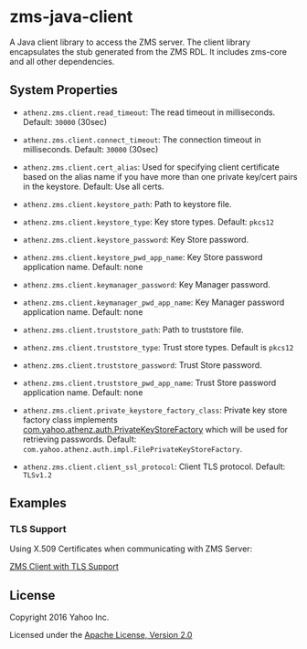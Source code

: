 zms-java-client
===============

A Java client library to access the ZMS server.
The client library encapsulates the stub generated from the ZMS RDL.
It includes zms-core and all other dependencies.

## System Properties

- `athenz.zms.client.read_timeout`: The read timeout in milliseconds. Default: `30000` (30sec)
- `athenz.zms.client.connect_timeout`:  The connection timeout in milliseconds. Default: `30000` (30sec)

- `athenz.zms.client.cert_alias`: Used for specifying client certificate based on the alias name if you have more than one private key/cert pairs in the keystore. Default: Use all certs.
- `athenz.zms.client.keystore_path`: Path to keystore file. 
- `athenz.zms.client.keystore_type`: Key store types.  Default: `pkcs12`
- `athenz.zms.client.keystore_password`: Key Store password.
- `athenz.zms.client.keystore_pwd_app_name`: Key Store password application name. Default: none
- `athenz.zms.client.keymanager_password`: Key Manager password.
- `athenz.zms.client.keymanager_pwd_app_name`: Key Manager password application name. Default: none

- `athenz.zms.client.truststore_path`: Path to truststore file. 
- `athenz.zms.client.truststore_type`: Trust store types.  Default is `pkcs12`
- `athenz.zms.client.truststore_password`: Trust Store password.
- `athenz.zms.client.truststore_pwd_app_name`: Trust Store password application name. Default: none
- `athenz.zms.client.private_keystore_factory_class`: Private key store factory class implements [com.yahoo.athenz.auth.PrivateKeyStoreFactory](https://github.com/yahoo/athenz/blob/master/libs/java/auth_core/src/main/java/com/yahoo/athenz/auth/PrivateKeyStoreFactory.java) 
which will be used for retrieving passwords. Default: `com.yahoo.athenz.auth.impl.FilePrivateKeyStoreFactory`.

- `athenz.zms.client.client_ssl_protocol`: Client TLS protocol. Default: `TLSv1.2`

## Examples

### TLS Support

Using X.509 Certificates when communicating with ZMS Server:

[ZMS Client with TLS Support](https://github.com/yahoo/athenz/tree/master/clients/java/zms/examples/tls-support)

## License

Copyright 2016 Yahoo Inc.

Licensed under the [Apache License, Version 2.0](http://www.apache.org/licenses/LICENSE-2.0)
